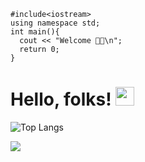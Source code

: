 ```
#include<iostream>
using namespace std;
int main(){
  cout << "Welcome 🖖🏻\n";
  return 0;
}
```
# Hello, folks! <img src="https://raw.githubusercontent.com/MartinHeinz/MartinHeinz/master/wave.gif" width="30px">
![Top Langs](https://github-readme-stats.vercel.app/api/top-langs/?username=JorgeKtch&layout=compact)

![](https://github-readme-stats.vercel.app/api/top-langs/?username=JorgeKtch&layout=compact)
